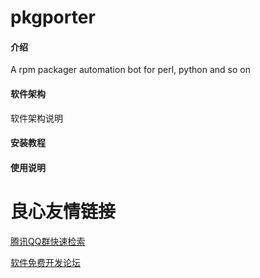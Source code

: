 # pkgporter

#### 介绍
A rpm packager automation bot for perl, python and so on

#### 软件架构
软件架构说明


#### 安装教程


#### 使用说明




 # 良心友情链接

[腾讯QQ群快速检索](http://u.720life.cn/s/8cf73f7c)

[软件免费开发论坛](http://u.720life.cn/s/bbb01dc0)